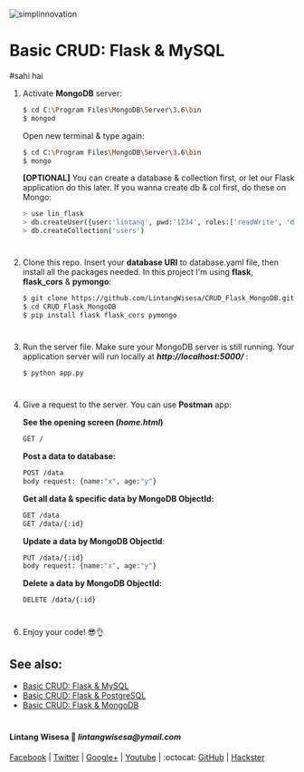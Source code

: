 ![simplinnovation](https://4.bp.blogspot.com/-f7YxPyqHAzY/WJ6VnkvE0SI/AAAAAAAADTQ/0tDQPTrVrtMAFT-q-1-3ktUQT5Il9FGdQCLcB/s350/simpLINnovation1a.png)

# Basic CRUD: Flask & MySQL
#sahi hai

1. Activate __MongoDB__ server:
    
    ```bash
    $ cd C:\Program Files\MongoDB\Server\3.6\bin
    $ mongod
    ```
    
    Open new terminal & type again:
    
    ```bash
    $ cd C:\Program Files\MongoDB\Server\3.6\bin
    $ mongo
    ```

    __[OPTIONAL]__ You can create a database & collection first, or let our Flask application do this later. If you wanna create db & col first, do these on Mongo:

    ```bash
    > use lin_flask
    > db.createUser({user:'lintang', pwd:'1234', roles:['readWrite', 'dbAdmin']})
    > db.createCollection('users')
    ```

#

2. Clone this repo. Insert your __database URI__ to database.yaml file, then install all the packages needed. In this project I'm using __flask__, __flask_cors__ & __pymongo__:
    ```bash
    $ git clone https://github.com/LintangWisesa/CRUD_Flask_MongoDB.git
    $ cd CRUD_Flask_MongoDB
    $ pip install flask flask_cors pymongo
    ```

#

3. Run the server file. Make sure your MongoDB server is still running. Your application server will run locally at __*http://localhost:5000/*__ :
    ```bash
    $ python app.py
    ```

#

4. Give a request to the server. You can use __Postman__ app:
    
    __See the opening screen (*home.html*)__
    ```bash
    GET /
    ```

    __Post a data to database:__ 
    ```bash
    POST /data
    body request: {name:"x", age:"y"}
    ```
    __Get all data & specific data by MongoDB ObjectId:__
    ```bash
    GET /data
    GET /data/{:id}
    ```
    __Update a data by MongoDB ObjectId__:
    ```bash
    PUT /data/{:id}
    body request: {name:"x", age:"y"}
    ```
    __Delete a data by MongoDB ObjectId:__
    ```bash
    DELETE /data/{:id}
    ```

#

6. Enjoy your code! 😎👌

## See also:

- [Basic CRUD: Flask & MySQL](https://github.com/LintangWisesa/CRUD_Flask_MySQL)
- [Basic CRUD: Flask & PostgreSQL](https://github.com/LintangWisesa/CRUD_Flask_PostgreSQL)
- [Basic CRUD: Flask & MongoDB](https://github.com/LintangWisesa/CRUD_Flask_MongoDB)

#

#### Lintang Wisesa :love_letter: _lintangwisesa@ymail.com_

[Facebook](https://www.facebook.com/lintangbagus) | 
[Twitter](https://twitter.com/Lintang_Wisesa) |
[Google+](https://plus.google.com/u/0/+LintangWisesa1) |
[Youtube](https://www.youtube.com/user/lintangbagus) | 
:octocat: [GitHub](https://github.com/LintangWisesa) |
[Hackster](https://www.hackster.io/lintangwisesa)